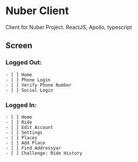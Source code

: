 # Nuber Client
Client for Nuber Project. ReactJS, Apollo, typescript

## Screen

### Logged Out:

    - [ ] Home
    - [ ] Phone Login
    - [ ] Verify Phone Number
    - [ ] Social Login

### Logged In:

    - [ ] Home
    - [ ] Ride
    - [ ] Edit Account
    - [ ] Settings
    - [ ] Places
    - [ ] Add Place
    - [ ] Find Addressyar
    - [ ] Challenge: Ride History